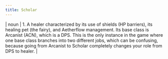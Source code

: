 ```yaml
---
title: Scholar
---
```

| noun | 1.  	A healer characterized by its use of shields (HP barriers), its healing pet (the fairy), and Aetherflow management. Its base class is Arcanist (ACN), which is a DPS. This is the only instance in the game where one base class branches into two different jobs, which can be confusing, because going from Arcanist to Scholar completely changes your role from DPS to healer.	|